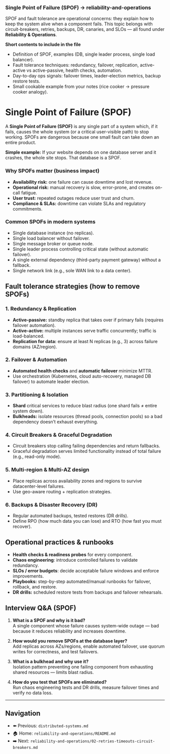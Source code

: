 ### Single Point of Failure (SPOF) → **reliability-and-operations**
SPOF and fault tolerance are operational concerns: they explain how to keep the system alive when a component fails. This topic belongs with circuit-breakers, retries, backups, DR, canaries, and SLOs — all found under **Reliability & Operations**.

**Short contents to include in the file**
- Definition of SPOF, examples (DB, single leader process, single load balancer).
- Fault tolerance techniques: redundancy, failover, replication, active-active vs active-passive, health checks, automation.
- Day-to-day ops signals: failover times, leader-election metrics, backup restore tests.
- Small cookable example from your notes (rice cooker → pressure cooker analogy).


# Single Point of Failure (SPOF) 

A **Single Point of Failure (SPOF)** is any single part of a system which, if it fails, causes the whole system (or a critical user-visible path) to stop working. SPOFs are dangerous because one small fault can take down an entire product.

**Simple example:** If your website depends on one database server and it crashes, the whole site stops. That database is a SPOF.


### Why SPOFs matter (business impact)
- **Availability risk:** one failure can cause downtime and lost revenue.  
- **Operational risk:** manual recovery is slow, error-prone, and creates on-call fatigue.  
- **User trust:** repeated outages reduce user trust and churn.  
- **Compliance & SLAs:** downtime can violate SLAs and regulatory commitments.


### Common SPOFs in modern systems
- Single database instance (no replicas).  
- Single load balancer without failover.  
- Single message broker or queue node.  
- Single leader process controlling critical state (without automatic failover).  
- A single external dependency (third-party payment gateway) without a fallback.  
- Single network link (e.g., sole WAN link to a data center).


## Fault tolerance strategies (how to remove SPOFs)

### 1. Redundancy & Replication
- **Active-passive:** standby replica that takes over if primary fails (requires failover automation).  
- **Active-active:** multiple instances serve traffic concurrently; traffic is load-balanced.  
- **Replication for data:** ensure at least N replicas (e.g., 3) across failure domains (AZ/region).

### 2. Failover & Automation
- **Automated health checks** and **automatic failover** minimize MTTR.  
- Use orchestration (Kubernetes, cloud auto-recovery, managed DB failover) to automate leader election.

### 3. Partitioning & Isolation
- **Shard** critical services to reduce blast radius (one shard fails ≠ entire system down).  
- **Bulkheads:** isolate resources (thread pools, connection pools) so a bad dependency doesn’t exhaust everything.

### 4. Circuit Breakers & Graceful Degradation
- Circuit breakers stop calling failing dependencies and return fallbacks.  
- Graceful degradation serves limited functionality instead of total failure (e.g., read-only mode).

### 5. Multi-region & Multi-AZ design
- Place replicas across availability zones and regions to survive datacenter-level failures.
- Use geo-aware routing + replication strategies.

### 6. Backups & Disaster Recovery (DR)
- Regular automated backups, tested restores (DR drills).  
- Define RPO (how much data you can lose) and RTO (how fast you must recover).


## Operational practices & runbooks
- **Health checks & readiness probes** for every component.  
- **Chaos engineering**: introduce controlled failures to validate redundancy.  
- **SLOs / error budgets**: decide acceptable failure windows and enforce improvements.  
- **Playbooks:** step-by-step automated/manual runbooks for failover, rollback, and restore.  
- **DR drills:** scheduled restore tests from backups and failover rehearsals.


## Interview Q&A (SPOF)
1. **What is a SPOF and why is it bad?**  
   A single component whose failure causes system-wide outage — bad because it reduces reliability and increases downtime.

2. **How would you remove SPOFs at the database layer?**  
   Add replicas across AZs/regions, enable automated failover, use quorum writes for correctness, and test failovers.

3. **What is a bulkhead and why use it?**  
   Isolation pattern preventing one failing component from exhausting shared resources — limits blast radius.

4. **How do you test that SPOFs are eliminated?**  
   Run chaos engineering tests and DR drills, measure failover times and verify no data loss.

---

## Navigation
- ⬅️ Previous: `distributed-systems.md`  
- 🏠 Home: `reliability-and-operations/README.md`  
- ➡️ Next: `reliability-and-operations/02-retries-timeouts-circuit-breakers.md`

